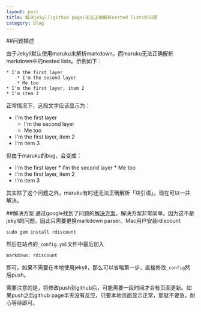 ```yaml
---
layout: post
title: 解决jekyll(github page)无法正确解析nested lists的问题
category: blog
---
```


##问题描述

由于Jekyll默认使用maruku来解析markdown，而maruku无法正确解析markdown中的nested lists。示例如下：
    
    * I'm the first layer
        * I'm the second layer
        * Me too
    * I'm the first layer, item 2
    * I'm item 3

正常情况下，这段文字应该显示为：

* I'm the first layer
    * I'm the second layer
    * Me too
* I'm the first layer, item 2
* I'm item 3

但由于maruku的bug，会变成：

* I'm the first layer * I'm the second layer * Me too
* I'm the first layer, item 2
* I'm item 3

其实除了这个问题之外，maruku有时还无法正确解析「块引语」。现在可以一并解决。

##解决方案
通过google找到了问题的[解决方案](https://github.com/mojombo/jekyll/issues/190)。解决方案非常简单。因为这不是jekyll的问题，因此只需要更换markdown parser。Mac用户安装rdiscount
    
    sudo gem install rdiscount

然后在站点的`_config.yml`文件中最后加入

    markdown: rdiscount

即可。如果不需要在本地使用jekyll，那么可以省略第一步，直接修改`_config`然后push。

需要注意的是，将修改push到github后，可能需要一段时间才会有页面更新。如果push之后github page半天没有反应，只要本地页面显示正常，那就不要急，耐心等待即可。
